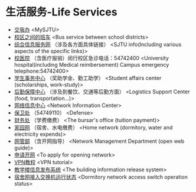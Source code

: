 # 生活服务-Life Services

* [交我办](https://my.sjtu.edu.cn/Task#allow) &lt;MySJTU&gt;
* [校区之间的班车](https://bus.sjtu.edu.cn/commute/2) &lt;Bus service between school districts&gt;
* [综合信息服务网](https://info.sjtu.edu.cn/index.aspx?jatkt=rejected) （涉及各方面具体链接） &lt;SJTU info\(Including various aspects of the specific links\)&gt;
* [校医院](https://hospital.sjtu.edu.cn/#/) （含医疗报销）闵行校区急诊电话：54742400 &lt;University hospital\(including Medical reimbersement\) Campus emergency telephone:54742400&gt;
* [学生事务中心](http://affairs.sjtu.edu.cn/main.action) （奖助学金、勤工助学） &lt;Student affairs center \(scholarships, work-study\)&gt;
* [后勤保障中心](https://houqin.sjtu.edu.cn/) （涉及到餐饮、交通等后勤方面） &lt;Logistics Support Center \(food, transportation...\)&gt;
* [网络信息中心](https://net.sjtu.edu.cn/) &lt;Network Information Center&gt;
* [保卫处](https://bwc.sjtu.edu.cn/) （54749110） &lt;Defense&gt;
* [财务处](https://www.jdcw.sjtu.edu.cn/) （学费缴费） &lt;The bursar's office \(tuition payment\)&gt;
* [家园网](http://ourhome.sjtu.edu.cn/) （宿舍、水电缴费） &lt;Home network \(dormitory, water and electricity expends\)&gt;
* [网管部](https://nimo.sjtu.edu.cn/tutorial/) （含开网指导） &lt;Network Management Department \(open web guide\)&gt;
* [申请开网](https://netapply.sjtu.edu.cn/) &lt;To apply for opening network&gt;
* [VPN教程](https://net.sjtu.edu.cn/wlfw/VPN.htm) &lt;VPN tutorial&gt;
* [教学楼信息发布系统](https://ids.sjtu.edu.cn/) &lt;The building information release system&gt;
* [宿舍网接入交换机运行状态](https://net.sjtu.edu.cn/dorm/index.php) &lt;Dormitory network access switch operation status&gt;

